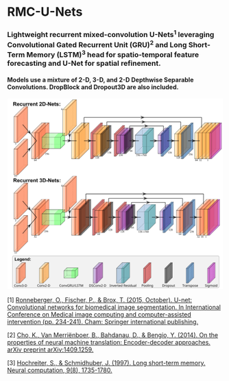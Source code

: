 # RMC-U-Nets

### Lightweight recurrent mixed-convolution U-Nets<sup>1</sup> leveraging Convolutional Gated Recurrent Unit (GRU)<sup>2</sup> and Long Short-Term Memory (LSTM)<sup>3</sup> head for spatio-temporal feature forecasting and U-Net for spatial refinement.
#### Models use a mixture of 2-D, 3-D, and 2-D Depthwise Separable Convolutions. DropBlock and Dropout3D are also included.

![Neural Networks drawn using PlotNeuralNets](images/plot_nets.png)

\[1\] [Ronneberger, O., Fischer, P., & Brox, T. (2015, October). U-net: Convolutional networks for biomedical image segmentation. In International Conference on Medical image computing and computer-assisted intervention (pp. 234-241). Cham: Springer international publishing.](https://link.springer.com/chapter/10.1007/978-3-319-24574-4_28)

\[2\] [Cho, K., Van Merriënboer, B., Bahdanau, D., & Bengio, Y. (2014). On the properties of neural machine translation: Encoder-decoder approaches. arXiv preprint arXiv:1409.1259.](https://arxiv.org/abs/1409.1259)

\[3\] [Hochreiter, S., & Schmidhuber, J. (1997). Long short-term memory. Neural computation, 9(8), 1735-1780.](https://ieeexplore.ieee.org/abstract/document/6795963)

